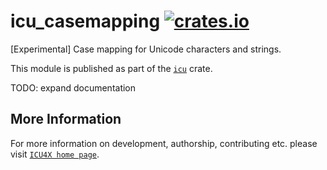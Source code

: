# icu_casemapping [![crates.io](https://img.shields.io/crates/v/icu_casemapping)](https://crates.io/crates/icu_casemapping)

\[Experimental\] Case mapping for Unicode characters and strings.

This module is published as part of the [`icu`](https://docs.rs/icu/latest/icu/) crate.

TODO: expand documentation

[`ICU4X`]: ../icu/index.html

## More Information

For more information on development, authorship, contributing etc. please visit [`ICU4X home page`](https://github.com/unicode-org/icu4x).
